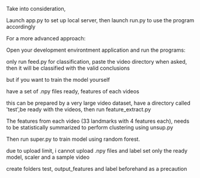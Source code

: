 Take into consideration, 


Launch app.py to set up local server, then launch run.py to use the program accordingly


For a more advanced approach:

Open your development environtment application and run the programs:

only run feed.py for classification, paste the video directory when asked, then it will be classified with the valid conclusions

but if you want to train the model yourself

have a set of .npy files ready, features of each videos

this can be prepared by a very large video dataset, have a directory called 'test',be ready with the videos, then run feature_extract.py

The features from each video (33 landmarks with 4 features each), needs to be statistically summarized to perform clustering using unsup.py

Then run super.py to train model using random forest.

due to upload limit, i cannot upload .npy files and label set
only the ready model, scaler and a sample video

create folders test, output_features and label beforehand as a precaution
